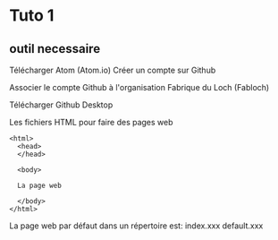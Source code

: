 # Tuto 1
## outil necessaire
Télécharger Atom (Atom.io)
Créer un compte sur Github

Associer le compte Github à l'organisation Fabrique du Loch (Fabloch)

Télécharger Github Desktop

Les fichiers HTML pour faire des pages web
```
<html>
  <head>
  </head>

  <body>

  La page web

  </body>
</html>
```

La page web par défaut dans un répertoire est:
index.xxx
default.xxx
